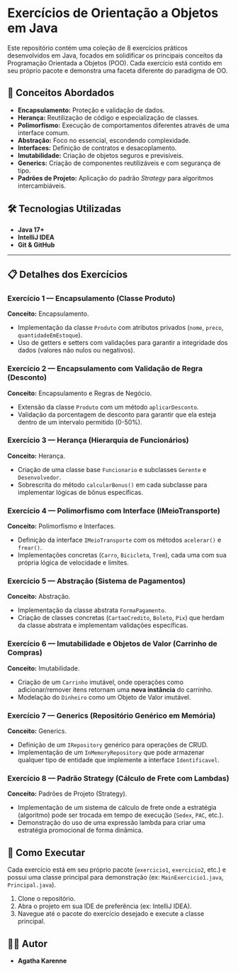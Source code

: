 # Exercícios de Orientação a Objetos em Java

Este repositório contém uma coleção de 8 exercícios práticos desenvolvidos em Java, focados em solidificar os principais conceitos da Programação Orientada a Objetos (POO). Cada exercício está contido em seu próprio pacote e demonstra uma faceta diferente do paradigma de OO.

## 🚀 Conceitos Abordados

-   **Encapsulamento:** Proteção e validação de dados.
-   **Herança:** Reutilização de código e especialização de classes.
-   **Polimorfismo:** Execução de comportamentos diferentes através de uma interface comum.
-   **Abstração:** Foco no essencial, escondendo complexidade.
-   **Interfaces:** Definição de contratos e desacoplamento.
-   **Imutabilidade:** Criação de objetos seguros e previsíveis.
-   **Generics:** Criação de componentes reutilizáveis e com segurança de tipo.
-   **Padrões de Projeto:** Aplicação do padrão *Strategy* para algoritmos intercambiáveis.

## 🛠️ Tecnologias Utilizadas

-   **Java 17+**
-   **IntelliJ IDEA**
-   **Git & GitHub**

---

## 📋 Detalhes dos Exercícios

### Exercício 1 — Encapsulamento (Classe Produto)
**Conceito:** Encapsulamento.
-   Implementação da classe `Produto` com atributos privados (`nome`, `preco`, `quantidadeEmEstoque`).
-   Uso de getters e setters com validações para garantir a integridade dos dados (valores não nulos ou negativos).

### Exercício 2 — Encapsulamento com Validação de Regra (Desconto)
**Conceito:** Encapsulamento e Regras de Negócio.
-   Extensão da classe `Produto` com um método `aplicarDesconto`.
-   Validação da porcentagem de desconto para garantir que ela esteja dentro de um intervalo permitido (0-50%).

### Exercício 3 — Herança (Hierarquia de Funcionários)
**Conceito:** Herança.
-   Criação de uma classe base `Funcionario` e subclasses `Gerente` e `Desenvolvedor`.
-   Sobrescrita do método `calcularBonus()` em cada subclasse para implementar lógicas de bônus específicas.

### Exercício 4 — Polimorfismo com Interface (IMeioTransporte)
**Conceito:** Polimorfismo e Interfaces.
-   Definição da interface `IMeioTransporte` com os métodos `acelerar()` e `frear()`.
-   Implementações concretas (`Carro`, `Bicicleta`, `Trem`), cada uma com sua própria lógica de velocidade e limites.

### Exercício 5 — Abstração (Sistema de Pagamentos)
**Conceito:** Abstração.
-   Implementação da classe abstrata `FormaPagamento`.
-   Criação de classes concretas (`CartaoCredito`, `Boleto`, `Pix`) que herdam da classe abstrata e implementam validações específicas.

### Exercício 6 — Imutabilidade e Objetos de Valor (Carrinho de Compras)
**Conceito:** Imutabilidade.
-   Criação de um `Carrinho` imutável, onde operações como adicionar/remover itens retornam uma **nova instância** do carrinho.
-   Modelação do `Dinheiro` como um Objeto de Valor imutável.

### Exercício 7 — Generics (Repositório Genérico em Memória)
**Conceito:** Generics.
-   Definição de um `IRepository` genérico para operações de CRUD.
-   Implementação de um `InMemoryRepository` que pode armazenar qualquer tipo de entidade que implemente a interface `Identificavel`.

### Exercício 8 — Padrão Strategy (Cálculo de Frete com Lambdas)
**Conceito:** Padrões de Projeto (Strategy).
-   Implementação de um sistema de cálculo de frete onde a estratégia (algoritmo) pode ser trocada em tempo de execução (`Sedex`, `PAC`, etc.).
-   Demonstração do uso de uma expressão lambda para criar uma estratégia promocional de forma dinâmica.

## 🚀 Como Executar

Cada exercício está em seu próprio pacote (`exercicio1`, `exercicio2`, etc.) e possui uma classe principal para demonstração (ex: `MainExercicio1.java`, `Principal.java`).

1.  Clone o repositório.
2.  Abra o projeto em sua IDE de preferência (ex: IntelliJ IDEA).
3.  Navegue até o pacote do exercício desejado e execute a classe principal.

## 👩‍💻 Autor

-   **Agatha Karenne**